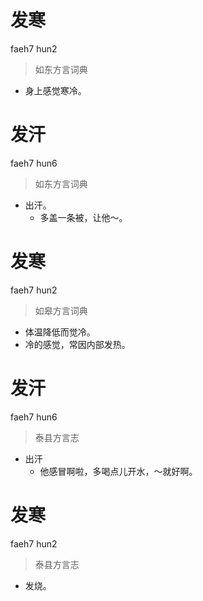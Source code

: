 # 发寒
faeh7 hun2
> 如东方言词典
- 身上感觉寒冷。

# 发汗
faeh7 hun6
> 如东方言词典
- 出汗。
  - 多盖一条被，让他～。

# 发寒
faeh7 hun2
> 如皋方言词典
- 体温降低而觉冷。
- 冷的感觉，常因内部发热。

# 发汗
faeh7 hun6
> 泰县方言志
- 出汗
  - 他感冒啊啦，多喝点儿开水，～就好啊。

# 发寒
faeh7 hun2
> 泰县方言志
- 发烧。

